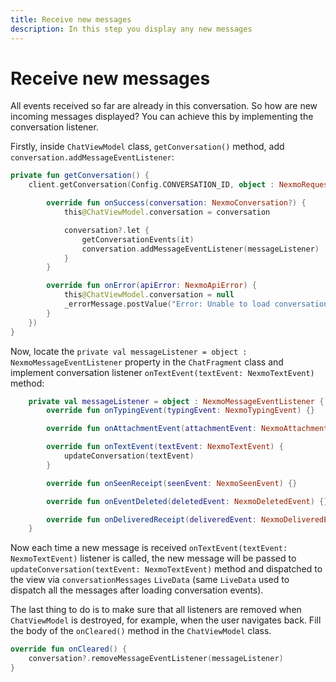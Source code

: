 ```yaml
---
title: Receive new messages
description: In this step you display any new messages
---
```


# Receive new messages

All events received so far are already in this conversation. So how are new incoming messages displayed? You can achieve this by implementing the conversation listener.

Firstly, inside `ChatViewModel` class, `getConversation()` method, add `conversation.addMessageEventListener`:

```kotlin
private fun getConversation() {
    client.getConversation(Config.CONVERSATION_ID, object : NexmoRequestListener<NexmoConversation> {

        override fun onSuccess(conversation: NexmoConversation?) {
            this@ChatViewModel.conversation = conversation

            conversation?.let {
                getConversationEvents(it)
                conversation.addMessageEventListener(messageListener)
            }
        }

        override fun onError(apiError: NexmoApiError) {
            this@ChatViewModel.conversation = null
            _errorMessage.postValue("Error: Unable to load conversation ${apiError.message}")
        }
    })
}
```

Now, locate the `private val messageListener = object : NexmoMessageEventListener` property in the `ChatFragment` class and implement conversation listener `onTextEvent(textEvent: NexmoTextEvent)` method:

```kotlin
    private val messageListener = object : NexmoMessageEventListener {
        override fun onTypingEvent(typingEvent: NexmoTypingEvent) {}

        override fun onAttachmentEvent(attachmentEvent: NexmoAttachmentEvent) {}

        override fun onTextEvent(textEvent: NexmoTextEvent) {
            updateConversation(textEvent)
        }

        override fun onSeenReceipt(seenEvent: NexmoSeenEvent) {}

        override fun onEventDeleted(deletedEvent: NexmoDeletedEvent) {}

        override fun onDeliveredReceipt(deliveredEvent: NexmoDeliveredEvent) {}
    }
```

Now each time a new message is received `onTextEvent(textEvent: NexmoTextEvent)` listener is called, the new message will be passed to `updateConversation(textEvent: NexmoTextEvent)` method and dispatched to the view via `conversationMessages` `LiveData` (same `LiveData` used to dispatch all the messages after loading conversation events).

The last thing to do is to make sure that all listeners are removed when `ChatViewModel` is destroyed, for example, when the user navigates back. Fill the body of the `onCleared()` method in the `ChatViewModel` class.

```kotlin
override fun onCleared() {
    conversation?.removeMessageEventListener(messageListener)
}
```
